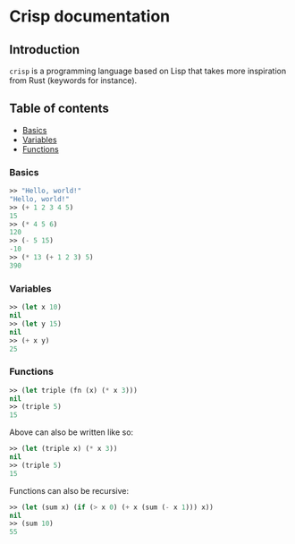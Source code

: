 # Crisp documentation

## Introduction

`crisp` is a programming language based on Lisp that takes more inspiration
from Rust (keywords for instance).

## Table of contents

- [Basics](#basics)
- [Variables](#variables)
- [Functions](#functions)

### Basics

```lisp
>> "Hello, world!"
"Hello, world!"
>> (+ 1 2 3 4 5)
15
>> (* 4 5 6)
120
>> (- 5 15)
-10
>> (* 13 (+ 1 2 3) 5)
390
```

### Variables

```lisp
>> (let x 10)
nil
>> (let y 15)
nil
>> (+ x y)
25
```

### Functions

```lisp
>> (let triple (fn (x) (* x 3)))
nil
>> (triple 5)
15
```

Above can also be written like so:

```lisp
>> (let (triple x) (* x 3))
nil
>> (triple 5)
15
```

Functions can also be recursive:

```lisp
>> (let (sum x) (if (> x 0) (+ x (sum (- x 1))) x))
nil
>> (sum 10)
55
```
